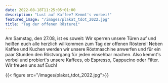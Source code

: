 ```yaml
---
date: 2022-08-18T11:25:05+01:00
description: "Lust auf Kaffee? Kemmt's vorbei!"
featured_image: "/images/plakat_tdot_2022.jpg"
title: "Tag der offenen Rösterei"
---
```


Am Samstag, den 27.08, ist es soweit:
Wir sperren unsere Türen auf und heißen euch alle herzlich willkommen zum Tag der offenen Rösterei!
Neben Kaffee und Kuchen werden wir unsere Röstmaschine anwerfen und für ein paar Stunden den Röstvorgang für jeden einsehbar machen.
Also kemmt's vorbei und probiert's unsere Kaffees, ob Espresso, Cappucino oder Filter.
Wir freuen uns auf Euch!

{{< figure src="/images/plakat_tdot_2022.jpg">}}
